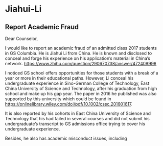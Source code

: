 # Jiahui-Li

## Report Academic Fraud 
Dear Counselor, 

I would like to report an academic fraud of an admitted class 2017 students in GS Columbia. He is Jiahui Li from China. He is known and disclosed to conceal and forge his experience on his application’s material in China’s network.
https://www.zhihu.com/question/290670738/answer/472408998

I noticed GS school offers opportunities for those students with a break of a year or more in their educational paths. However, Li conceal his undergraduate experience in Sino-German College of Technology, East China University of Science and Technology, after his graduation from high school and make up his gap year. The paper in 2016 he published was also supported by this university which could be found in https://onlinelibrary.wiley.com/doi/pdf/10.1002/cssc.201601617. 

It is also reported by his cohorts in East China University of Science and Technology that his had failed in several courses and did not submit his undergraduate’s transcript to GS admissions office trying to cover his undergraduate experience. 

Besides, he also has academic misconduct issues, including 
